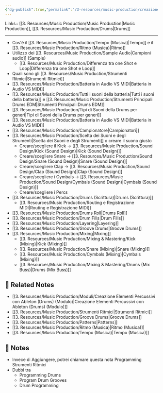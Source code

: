 ```yaml
---
{"dg-publish":true,"permalink":"/3-resources/music-production/creazione-elementi-percussivi-drums/"}
---
```


Links:: [[3. Resources/Music Production/Music Production\|Music Production]], [[3. Resources/Music Production/Drums\|Drums]] 

---

- Cos'è il [[3. Resources/Music Production/Tempo (Musica)\|Tempo]] e il [[3. Resources/Music Production/Ritmo (Musica)\|Ritmo]]
- Utilizzo dei [[3. Resources/Music Production/Sample Audio\|Campioni audio]] (Sample)
	- [[3. Resources/Music Production/Differenza tra one Shot e Loop\|Differenza tra one Shot e Loop]]
- Quali sono gli [[3. Resources/Music Production/Strumenti Ritmici\|Strumenti Ritmici]]
- [[3. Resources/Music Production/Batteria in Audio VS MIDI\|Batteria in Audio VS MIDI]]
- [[3. Resources/Music Production/Tutti i suoni della batteria\|Tutti i suoni della batteria]] e [[3. Resources/Music Production/Strumenti Principali Drums EDM\|Strumenti Principali Drums EDM]]
- [[3. Resources/Music Production/Tipi di Suoni della Drums per generi\|Tipi di Suoni della Drums per generi]]
- [[3. Resources/Music Production/Batteria in Audio VS MIDI\|Batteria in Audio VS MIDI]]
- [[3. Resources/Music Production/Campionatore\|Campionatori]]
- [[3. Resources/Music Production/Scelta dei Suoni e degli Strumenti\|Scelta dei Suoni e degli Strumenti]] o creare il suono giusto
	- Creare/scegliere il Kick → [[3. Resources/Music Production/Sound Design/Kick (Sound Design)\|Kick (Sound Design)]]
	- Creare/scegliere Snare → [[3. Resources/Music Production/Sound Design/Snare (Sound Design)\|Snare (Sound Design)]]
	- Creare/scegliere Clap → [[3. Resources/Music Production/Sound Design/Clap (Sound Design)\|Clap (Sound Design)]]
	- Creare/scegliere i Cymbals → [[3. Resources/Music Production/Sound Design/Cymbals (Sound Design)\|Cymbals (Sound Design)]]
	- Creare/scegliere i Percs
- [[3. Resources/Music Production/Drums (Scrittura)\|Drums (Scrittura)]]
	- [[3. Resources/Music Production/Routing e Registrazione MIDI\|Routing e Registrazione MIDI]]
- [[3. Resources/Music Production/Drums Roll\|Drums Roll]]
- [[3. Resources/Music Production/Drum Fills\|Drum Fills]]
- [[3. Resources/Music Production/Layering\|Layering]]
- [[3. Resources/Music Production/Groove Drums\|Groove Drums]]
- [[3. Resources/Music Production/Mixing\|Mixing]]
	- [[3. Resources/Music Production/Mixing & Mastering/Kick (Mixing)\|Kick (Mixing)]]
	- [[3. Resources/Music Production/Snare (Mixing)\|Snare (Mixing)]]
	- [[3. Resources/Music Production/Cymbals (Mixing)\|Cymbals (Mixing)]]
	- [[3. Resources/Music Production/Mixing & Mastering/Drums (Mix Buss)\|Drums (Mix Buss)]]



## 🔗 Related Notes

- [[3. Resources/Music Production/Moduli/Creazione Elementi Percussivi con Ableton (Drums) (Modulo)\|Creazione Elementi Percussivi con Ableton (Drums) (Modulo)]]
- [[3. Resources/Music Production/Strumenti Ritmici\|Strumenti Ritmici]]
- [[3. Resources/Music Production/Groove Drums\|Groove Drums]]
- [[3. Resources/Music Production/Patterns\|Patterns]]
- [[3. Resources/Music Production/Ritmo (Musica)\|Ritmo (Musica)]]
- [[3. Resources/Music Production/Tempo (Musica)\|Tempo (Musica)]]


## 📝 Notes

- Invece di Aggiungere, potrei chiamare questa nota Programming Strumenti Ritmici
- Dubbi tra
	- Programming Drums
	- Program Drum Grooves
	- Drum Programming

